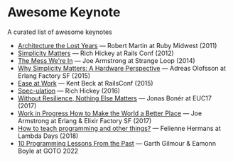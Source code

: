 # Awesome Keynote
A curated list of awesome keynotes

* [Architecture the Lost Years](https://youtu.be/hALFGQNeEnU) — Robert Martin at Ruby Midwest (2011)
* [Simplicity Matters](https://www.youtube.com/watch?v=rI8tNMsozo0) — Rich Hickey at Rails Conf (2012)
* [The Mess We're In](https://www.youtube.com/watch?v=lKXe3HUG2l4) — Joe Armstrong at Strange Loop (2014)
* [Why Simplicity Matters: A Hardware Perspective](https://youtu.be/WGXPFPKQC2o) — Adreas Olofsson at Erlang Factory SF (2015)
* [Ease at Work](https://youtu.be/aApmOZwdPqA) — Kent Beck at RailsConf (2015)
* [Spec-ulation](https://youtu.be/oyLBGkS5ICk) — Rich Hickey (2016)
* [Without Resilience, Nothing Else Matters](https://www.youtube.com/watch?v=ktBlGj5gGUY) — Jonas Bonér at EUC17 (2017)
* [Work in Progress How to Make the World a Better Place](https://www.youtube.com/watch?v=F3ETR4rXZco) — Joe Armstrong at Erlang & Elixir Factory SF (2017)
* [How to teach programming and other things?](https://www.youtube.com/watch?v=UJxXgugvXmE) — Felienne Hermans at Lambda Days (2018)
* [10 Programming Lessons From the Past](https://www.youtube.com/watch?v=IlDIV5gaTP0) — Garth Gilmour & Eamonn Boyle at GOTO 2022
